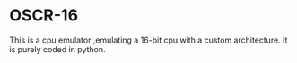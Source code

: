 # OSCR-16
This is a cpu emulator ,emulating a 16-bit cpu with a custom architecture. It is purely coded in python.
